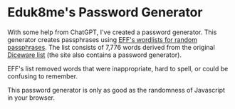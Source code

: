 # Eduk8me's Password Generator

With some help from ChatGPT, I've created a password generator. This generator creates passphrases using [EFF's wordlists for random passphrases](https://www.eff.org/deeplinks/2016/07/new-wordlists-random-passphrases). The list consists of 7,776 words derived from the original [Diceware list](https://diceware.dmuth.org/) (the site also contains a password generator).

EFF's list removed words that were inappropriate, hard to spell, or could be confusing to remember.

This password generator is only as good as the randomness of Javascript in your browser.
